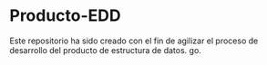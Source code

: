 # Producto-EDD
Este repositorio ha sido creado con el fin de agilizar el proceso de desarrollo del producto de estructura de datos.
go.
